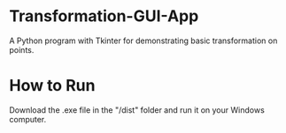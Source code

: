 # Transformation-GUI-App
 A Python program with Tkinter for demonstrating basic transformation on points.

# How to Run
 Download the .exe file in the "/dist" folder and run it on your Windows computer.
